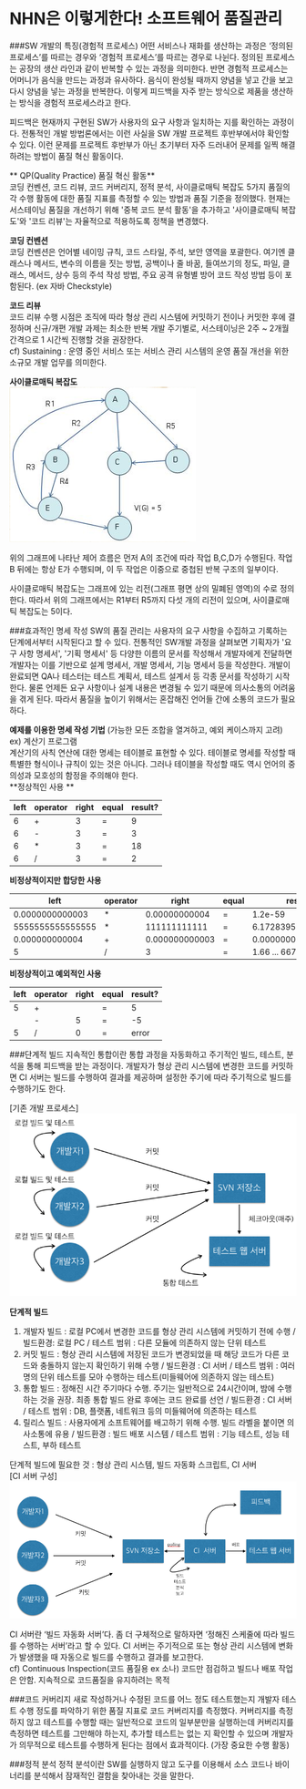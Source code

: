 # NHN은 이렇게한다! 소프트웨어 품질관리

###SW 개발의 특징(경험적 프로세스)
어떤 서비스나 재화를 생산하는 과정은 ‘정의된 프로세스’를 따르는 경우와 ‘경험적 프로세스’를 따르는 경우로 나뉜다. 정의된 프로세스는 공장의 생산 라인과 같이 반복할 수 있는 과정을 의미한다. 반면 경험적 프로세스는 어머니가 음식을 만드는 과정과 유사하다. 음식이 완성될 때까지 양념을 넣고 간을 보고 다시 양념을 넣는 과정을 반복한다. 이렇게 피드백을 자주 받는 방식으로 제품을 생산하는 방식을 경험적 프로세스라고 한다.

피드백은 현재까지 구현된 SW가 사용자의 요구 사항과 일치하는 지를 확인하는 과정이다. 전통적인 개발 방법론에서는 이런 사실을 SW 개발 프로젝트 후반부에서야 확인할 수 있다. 이런 문제를 프로젝트 후반부가 아닌 초기부터 자주 드러내어 문제를 일찍 해결하려는 방법이 품질 혁신 활동이다. 

** QP(Quality Practice) 품질 혁신 활동**<br>
코딩 컨벤션, 코드 리뷰, 코드 커버리지, 정적 분석, 사이클로매틱 복잡도 5가지 품질의 각 수행 활동에 대한 품질 지표를 측정할 수 있는 방법과 품질 기준을 정의했다. 현재는 서스테이닝 품질을 개선하기 위해 '중복 코드 분석 활동'을 추가하고 '사이클로매틱 복잡도'와 '코드 리뷰'는 자율적으로 적용하도록 정책을 변경했다.

**코딩 컨벤션**<br>
코딩 컨벤션은 언어별 네이밍 규칙, 코드 스타일, 주석, 보안 영역을 포괄한다. 여기엔 클래스나 메서드, 변수의 이름을 짓는 방법, 공백이나 줄 바꿈, 들여쓰기의 정도, 파일, 클래스, 메서드, 상수 등의 주석 작성 방법, 주요 공격 유형별 방어 코드 작성 방법 등이 포함된다. (ex 자바  Checkstyle)

**코드 리뷰**<br>
코드 리뷰 수행 시점은 조직에 따라 형상 관리 시스템에 커밋하기 전이나 커밋한 후에 결정하며 신규/개편 개발 과제는 최소한 반복 개발 주기별로, 서스테이닝은 2주 ~ 2개월 간격으로 1 시간씩 진행할 것을 권장한다.<br> 
cf) Sustaining : 운영 중인 서비스 또는 서비스 관리 시스템의 운영 품질 개선을 위한 소규모 개발 업무를 의미한다. 

**사이클로매틱 복잡도**<br>
![](cyclomatic-capture.png)

위의 그래프에 나타난 제어 흐름은 먼저 A의 조건에 따라 작업 B,C,D가 수행된다. 작업 B 뒤에는 항상 E가 수행되며, 이 두 작업은 이중으로 중첩된 반복 구조의 일부이다. 

사이클로매틱 복잡도는 그래프에 있는 리전(그래프 평면 상의 밀폐된 영역)의 수로 정의한다. 따라서 위의 그래프에서는 R1부터 R5까지 다섯 개의 리전이 있으며, 사이클로매틱 복잡도는 5이다.  

###효과적인 명세 작성
SW의 품질 관리는 사용자의 요구 사항을 수집하고 기록하는 단계에서부터 시작된다고 할 수 있다. 전통적인 SW개발 과정을 살펴보면 기획자가 '요구 사항 명세서', '기획 명세서' 등 다양한 이름의 문서를 작성해서 개발자에게 전달하면 개발자는 이를 기반으로 설계 명세서, 개발 명세서, 기능 명세서 등을 작성한다. 개발이 완료되면 QA나 테스터는 테스트 계획서, 테스트 설계서 등 각종 문서를 작성하기 시작한다. 물론 언제든 요구 사항이나 설계 내용은 변경될 수 있기 때문에 의사소통의 어려움을 겪게 된다. 따라서 품질을 높이기 위해서는 혼잡해진 언어들 간에 소통의 코드가 필요하다. 

**예제를 이용한 명세 작성 기법** (가능한 모든 조합을 열겨하고, 예외 케이스까지 고려) <br>
ex) 계산기 프로그램 <br>
계산기의 사칙 연산에 대한 명세는 테이블로 표현할 수 있다. 테이블로 명세를 작성할 때 특별한 형식이나 규칙이 있는 것은 아니다. 그러나 테이블을 작성할 때도 역시 언어의 중의성과 모호성의 함정을 주의해야 한다. <br>
**정상적인 사용 **<br>

| left | operator | right | equal | result? |
| -- | -- | -- | -- | -- |
| 6 | + | 3 | = | 9 |
| 6 | - | 3 | = | 3 |
| 6 | * | 3 | = | 18 |
| 6 | / | 3 | = | 2 |

**비정상적이지만 합당한 사용**<br>

| left | operator | right | equal | result? |
| -- | -- | -- | -- | -- |
| 0.0000000000003 | * | 0.00000000004 | = | 1.2e-59 |
| 5555555555555555 | * | 111111111111 | = | 6.1728395061727e+62 |
| 0.000000000004 | + | 0.000000000003  | = | 0.000000000007 |
| 5 | / | 3 | = | 1.66 ... 667 |

**비정상적이고 예외적인 사용**<br>

| left | operator | right | equal | result? |
| -- | -- | -- | -- | -- |
| 5 | + |   | = | 5 |
|   | - | 5 | = | -5 |
| 5 | / | 0 | = | error |

###단계적 빌드
지속적인 통합이란 통합 과정을 자동화하고 주기적인 빌드, 테스트, 분석을 통해 피드백을 받는 과정이다. 개발자가 형상 관리 시스템에 변경한 코드를 커밋하면 CI 서버는 빌드를 수행하여 결과를 제공하며 설정한 주기에 따라 주기적으로 빌드를 수행하기도 한다.

[기존 개발 프로세스]
![](old_process.png)

**단계적 빌드**<br>
1. 개발자 빌드 : 로컬 PC에서 변경한 코드를 형상 관리 시스템에 커밋하기 전에 수행 / 빌드환경: 로컬 PC / 테스트 범위 : 다른 모듈에 의존하지 않는 단위 테스트
2. 커밋 빌드 : 형상 관리 시스템에 저장된 코드가 변경되었을 때 해당 코드가 다른 코드와 충돌하지 않는지 확인하기 위해 수행 / 빌드환경 : CI 서버 / 테스트 범위 : 여러 명의 단위 테스트를 모아 수행하는 테스트(미들웨어에 의존하지 않는 테스트)
3. 통합 빌드 : 정해진 시간 주기마다 수행. 주기는 일반적으로 24시간이며, 밤에 수행하는 것을 권장. 최종 통합 빌드 완료 후에는 코드 완료를 선언 / 빌드환경 : CI  서버 / 테스트 범위 : DB, 플랫폼, 네트워크 등의 미들웨어에 의존하는 테스트
4. 릴리스 빌드 : 사용자에게 소프트웨어를 배고하기 위해 수행. 빌드 라벨을 붙이면 의사소통에 유용 / 빌드환경 : 빌드 배포 시스템 / 테스트 범위 : 기능 테스트, 성능 테스트, 부하 테스트

단계적 빌드에 필요한 것 : 형상 관리 시스템, 빌드 자동화 스크립트, CI 서버<br>
[CI 서버 구성]
![](CI_server.png)

CI 서버란 ‘빌드 자동화 서버’다. 좀 더 구체적으로 말하자면 ‘정해진 스케줄에 따라 빌드를 수행하는 서버’라고 할 수 있다. CI 서버는 주기적으로 또는 형상 관리 시스템에 변화가 발생했을 때 자동으로 빌드를 수행하고 결과를 보고한다. <br>
cf) Continuous Inspection(코드 품질용 ex 소나) 
코드만 점검하고 빌드나 배포 작업은 안함. 지속적으로 코드품질을 유지하려는 목적

###코드 커버리지 
새로 작성하거나 수정된 코드를 어느 정도 테스트했는지 개발자 테스트 수행 정도를 파악하기 위한 품질 지표로 코드 커버리지를 측정했다. 커버리지를 측정하지 않고 테스트를 수행할 때는 일반적으로 코드의 일부분만을 실행하는데 커버리지를 측정하면 테스트를 그만해야 하는지, 추가할 테스트는 없는 지 확인할 수 있으며 개발자가 의무적으로 테스트를 수행하게 된다는 점에서 효과적이다. (가장 중요한 수행 활동)

###정적 분석
정적 분석이란 SW를 실행하지 않고 도구를 이용해서 소스 코드나 바이너리를 분석해서 잠재적인 결함을 찾아내는 것을 말한다. 